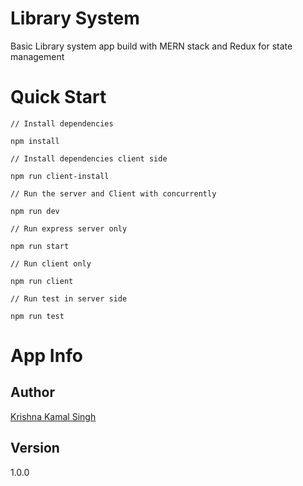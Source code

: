 # Library System

Basic Library system app build with MERN stack and Redux for state management

# Quick Start

```
// Install dependencies

npm install

// Install dependencies client side

npm run client-install

// Run the server and Client with concurrently

npm run dev

// Run express server only

npm run start

// Run client only

npm run client

// Run test in server side

npm run test

```

# App Info

## Author
  [Krishna Kamal Singh](https://github.com/imkrish7)

## Version
1.0.0
